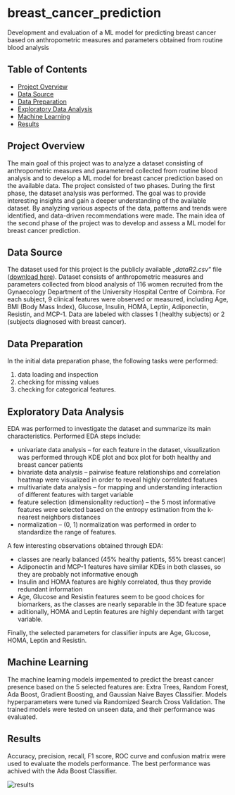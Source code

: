 # breast_cancer_prediction
Development and evaluation of a ML model for predicting breast cancer based on anthropometric measures and parameters obtained from routine blood analysis

## Table of Contents
- [Project Overview](#project-overview)
- [Data Source](#data-source)
- [Data Preparation](#data-preparation)
- [Exploratory Data Analysis](#exploratory-data-analysis)
- [Machine Learning](#machine-learning)
- [Results](#results)

## Project Overview
The main goal of this project was to analyze a dataset consisting of anthropometric measures and parametered collected from routine blood analysis and to develop a ML model for breast cancer prediction based on the available data. The project consisted of two phases. During the first phase, the dataset analysis was performed. The goal was to provide interesting insights and gain a deeper understanding of the available dataset. By analyzing various aspects of the data, patterns and trends were identified, and data-driven recommendations were made. The main idea of the second phase of the project was to develop and assess a ML model for breast cancer prediction.
 
## Data Source
The dataset used for this project is the publicly available „*dataR2.csv*“ file ([download here](https://www.ncbi.nlm.nih.gov/pmc/articles/PMC5755302/)). Dataset consists of anthropometric measures and parameters collected from blood analysis of 116 women recruited from the Gynaecology Department of the University Hospital Centre of Coimbra. For each subject, 9 clinical features were observed or measured, including Age, BMI (Body Mass Index), Glucose, Insulin, HOMA, Leptin, Adiponectin, Resistin, and MCP-1. Data are labeled with classes 1 (healthy subjects) or 2 (subjects diagnosed with breast cancer).

## Data Preparation
In the initial data preparation phase, the following tasks were performed:
1. data loading and inspection
2. checking for missing values
3. checking for categorical features.

## Exploratory Data Analysis
EDA was performed to investigate the dataset and summarize its main characteristics. Performed EDA steps include:
-	univariate data analysis – for each feature in the dataset, visualization was performed through KDE plot and box plot for both healthy and breast cancer patients
-	bivariate data analysis – pairwise feature relationships and correlation heatmap were visualized in order to reveal highly correlated features
-	multivariate data analysis – for mapping and understanding interaction of different features with target variable
-	feature selection (dimensionality reduction) – the 5 most informative features were selected based on the entropy estimation from the k-nearest neighbors distances
-	normalization – (0, 1) normalization was performed in order to standardize the range of features.
  
A few interesting observations obtained through EDA:
-	classes are nearly balanced (45% healthy patients, 55% breast cancer)
-	Adiponectin and MCP-1 features have similar KDEs in both classes, so they are probably not informative enough
-	Insulin and HOMA features are highly correlated, thus they provide redundant information
-	Age, Glucose and Resistin features seem to be good choices for biomarkers, as the classes are nearly separable in the 3D feature space
-	aditionally, HOMA and Leptin features are highly dependant with target variable.

Finally, the selected parameters for classifier inputs are Age, Glucose, HOMA, Leptin and Resistin.

## Machine Learning
The machine learning models impemented to predict the breast cancer presence based on the 5 selected features are: Extra Trees, Random Forest, Ada Boost, Gradient Boosting, and Gaussian Naive Bayes Classifier. Models hyperparameters were tuned via Randomized Search Cross Validation. The trained models were tested on unseen data, and their performance was evaluated.

## Results
Accuracy, precision, recall, F1 score, ROC curve and confusion matrix were used to evaluate the models performance. The best performance was achived with the Ada Boost Classifier.

![results](https://github.com/user-attachments/assets/482e0cad-0b64-4fef-a450-68dda7871eca)



